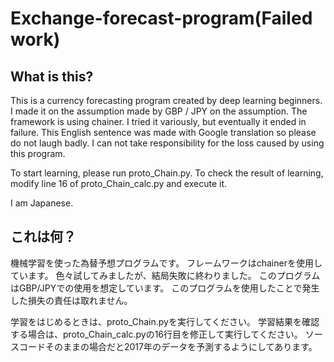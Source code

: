 # Exchange-forecast-program(Failed work)

## What is this?
This is a currency forecasting program created by deep learning beginners.
I made it on the assumption made by GBP / JPY on the assumption. The framework is using chainer.
I tried it variously, but eventually it ended in failure.
This English sentence was made with Google translation so please do not laugh badly.
I can not take responsibility for the loss caused by using this program.

To start learning, please run proto_Chain.py.
To check the result of learning, modify line 16 of proto_Chain_calc.py and execute it.

I am Japanese.

## これは何？
機械学習を使った為替予想プログラムです。
フレームワークはchainerを使用しています。
色々試してみましたが、結局失敗に終わりました。
このプログラムはGBP/JPYでの使用を想定しています。
このプログラムを使用したことで発生した損失の責任は取れません。

学習をはじめるときは、proto_Chain.pyを実行してください。
学習結果を確認する場合は、proto_Chain_calc.pyの16行目を修正して実行してください。
ソースコードそのままの場合だと2017年のデータを予測するようにしてあります。